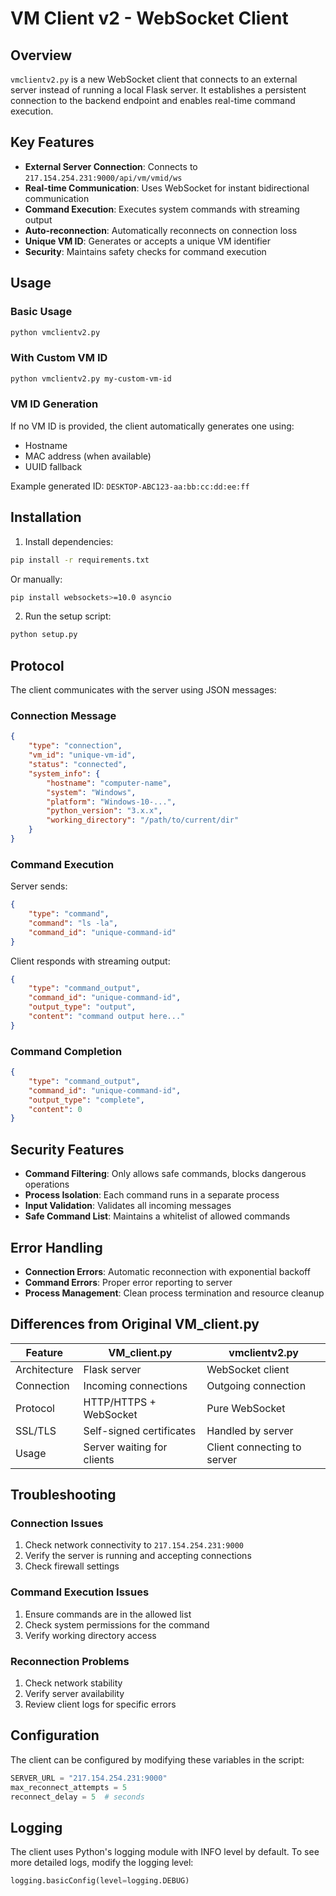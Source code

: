 # VM Client v2 - WebSocket Client

## Overview

`vmclientv2.py` is a new WebSocket client that connects to an external server instead of running a local Flask server. It establishes a persistent connection to the backend endpoint and enables real-time command execution.

## Key Features

- **External Server Connection**: Connects to `217.154.254.231:9000/api/vm/vmid/ws`
- **Real-time Communication**: Uses WebSocket for instant bidirectional communication
- **Command Execution**: Executes system commands with streaming output
- **Auto-reconnection**: Automatically reconnects on connection loss
- **Unique VM ID**: Generates or accepts a unique VM identifier
- **Security**: Maintains safety checks for command execution

## Usage

### Basic Usage
```bash
python vmclientv2.py
```

### With Custom VM ID
```bash
python vmclientv2.py my-custom-vm-id
```

### VM ID Generation
If no VM ID is provided, the client automatically generates one using:
- Hostname
- MAC address (when available)
- UUID fallback

Example generated ID: `DESKTOP-ABC123-aa:bb:cc:dd:ee:ff`

## Installation

1. Install dependencies:
```bash
pip install -r requirements.txt
```

Or manually:
```bash
pip install websockets>=10.0 asyncio
```

2. Run the setup script:
```bash
python setup.py
```

## Protocol

The client communicates with the server using JSON messages:

### Connection Message
```json
{
    "type": "connection",
    "vm_id": "unique-vm-id",
    "status": "connected",
    "system_info": {
        "hostname": "computer-name",
        "system": "Windows",
        "platform": "Windows-10-...",
        "python_version": "3.x.x",
        "working_directory": "/path/to/current/dir"
    }
}
```

### Command Execution
Server sends:
```json
{
    "type": "command",
    "command": "ls -la",
    "command_id": "unique-command-id"
}
```

Client responds with streaming output:
```json
{
    "type": "command_output",
    "command_id": "unique-command-id",
    "output_type": "output",
    "content": "command output here..."
}
```

### Command Completion
```json
{
    "type": "command_output",
    "command_id": "unique-command-id",
    "output_type": "complete",
    "content": 0
}
```

## Security Features

- **Command Filtering**: Only allows safe commands, blocks dangerous operations
- **Process Isolation**: Each command runs in a separate process
- **Input Validation**: Validates all incoming messages
- **Safe Command List**: Maintains a whitelist of allowed commands

## Error Handling

- **Connection Errors**: Automatic reconnection with exponential backoff
- **Command Errors**: Proper error reporting to server
- **Process Management**: Clean process termination and resource cleanup

## Differences from Original VM_client.py

| Feature | VM_client.py | vmclientv2.py |
|---------|--------------|---------------|
| Architecture | Flask server | WebSocket client |
| Connection | Incoming connections | Outgoing connection |
| Protocol | HTTP/HTTPS + WebSocket | Pure WebSocket |
| SSL/TLS | Self-signed certificates | Handled by server |
| Usage | Server waiting for clients | Client connecting to server |

## Troubleshooting

### Connection Issues
1. Check network connectivity to `217.154.254.231:9000`
2. Verify the server is running and accepting connections
3. Check firewall settings

### Command Execution Issues
1. Ensure commands are in the allowed list
2. Check system permissions for the command
3. Verify working directory access

### Reconnection Problems
1. Check network stability
2. Verify server availability
3. Review client logs for specific errors

## Configuration

The client can be configured by modifying these variables in the script:

```python
SERVER_URL = "217.154.254.231:9000"
max_reconnect_attempts = 5
reconnect_delay = 5  # seconds
```

## Logging

The client uses Python's logging module with INFO level by default. To see more detailed logs, modify the logging level:

```python
logging.basicConfig(level=logging.DEBUG)
```

